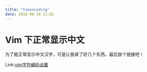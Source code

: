 ```yaml
---
title: "Vimencoding"
date: 2016-06-10 21:01
---
```


# Vim 下正常显示中文

为了能正常显示中文汉字，可是让我查了好几个东西。最后放个链接吧！

Link:[vim字符编码设置](http://www.cnblogs.com/freewater/archive/2011/08/26/2154602.html)
